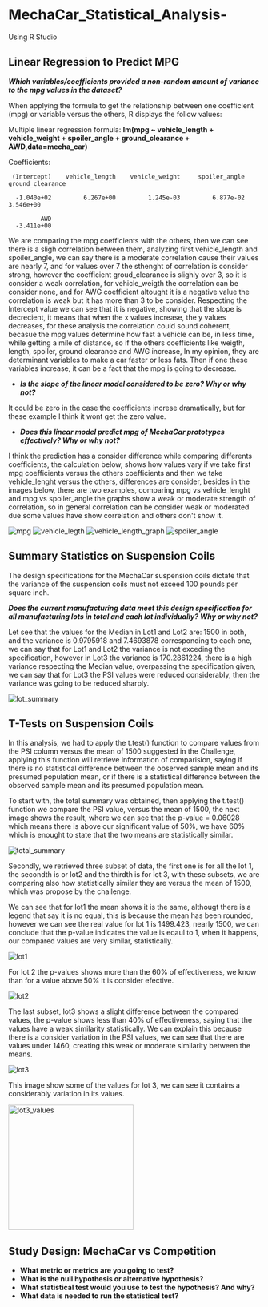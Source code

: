 # MechaCar_Statistical_Analysis-
Using R Studio

## Linear Regression to Predict MPG

***Which variables/coefficients provided a non-random amount of variance to the mpg values in the dataset?***

When applying the formula to get the relationship between one coefficient (mpg) or variable versus the others, R displays the follow values:

Multiple linear regression formula: **lm(mpg ~ vehicle_length + vehicle_weight + spoiler_angle + ground_clearance + AWD,data=mecha_car)**

Coefficients:

     (Intercept)    vehicle_length    vehicle_weight     spoiler_angle  ground_clearance  
     
      -1.040e+02         6.267e+00         1.245e-03         6.877e-02         3.546e+00  
             
             AWD  
      -3.411e+00  

We are comparing the mpg coefficients with the others, then we can see there is a sligh correlation between them, analyzing first vehicle_length and spoiler_angle, we can say there is a moderate correlation cause their values are nearly 7, and for values over 7 the sthenght of correlation is consider strong, however the coefficient groud_clearance is slighly over 3, so it is consider a weak correlation, for vehicle_weigth the correlation can be consider none, and for AWG coefficient altought it is a negative value the correlation is weak but it has more than 3 to be consider. Respecting the Intercept value we can see that it is negative, showing that the slope is decrecient, it means that when the x values increase, the y values decreases, for these analysis the correlation could sound coherent, becasue the mpg values determine how fast a vehicle can be, in less time, while getting a mile of distance, so if the others coefficients like weigth, length, spoiler, ground clearance and AWG increase, In my opinion, they are determinant variables to make a car faster or less fats. Then if one these variables increase, it can be a fact that the mpg is going to decrease.

* ***Is the slope of the linear model considered to be zero? Why or why not?***

It could be zero in the case the coefficients increse dramatically, but for these example I think it wont get the zero value.

* ***Does this linear model predict mpg of MechaCar prototypes effectively? Why or why not?***

I think the prediction has a consider difference while comparing differents coefficients, the calculation below, shows how values vary if we take first mpg coefficients versus the others coefficients and then we take vehicle_lenght versus the others, differences are consider, besides in the  images below, there are two examples, comparing mpg vs vehicle_lenght and mpg vs spoiler_angle the graphs show a weak or moderate strength of correlation, so in general correlation can be consider weak or moderated due some values have show correlation and others don't show it.

![mpg](/Resources/mpg.png)
![vehicle_legth](/Resources/vehicle_length.png)
![vehicle_length_graph](/Resources/vehicle_length_graph.png)
![spoiler_angle](/Resources/spoiler_angle.png)

## Summary Statistics on Suspension Coils

The design specifications for the MechaCar suspension coils dictate that the variance of the suspension coils must not exceed 100 pounds per square inch.

***Does the current manufacturing data meet this design specification for all manufacturing lots in total and each lot individually? Why or why not?***

Let see that the values for the Median in Lot1 and Lot2 are: 1500 in both, and the variance is 0.9795918 and 7.4693878 corresponding to each one, we can say that for Lot1 and Lot2 the variance is not exceding the specification, however in Lot3 the variance is 170.2861224, there is a high variance respecting the Median value, overpassing the specification given, we can say that for Lot3 the PSI values were reduced considerably, then the variance was going to be reduced sharply.

![lot_summary](/Resources/lot_summary.png)


## T-Tests on Suspension Coils

In this analysis, we had to apply the t.test() function to compare values from the PSI column versus the mean of 1500 suggested in the Challenge, applying this function will retrieve information of comparision, saying if there is no statistical difference between the observed sample mean and its presumed population mean, or if there is a statistical difference between the observed sample mean and its presumed population mean.


To start with, the total summary was obtained, then applying the t.test() function we compare the PSI value, versus the mean of 1500, the next image shows the result, where we can see that the p-value = 0.06028 which means there is above our significant value of 50%, we have 60% which is enought to state that the two means are statistically similar.

![total_summary](/Resources/total_summary.png)

Secondly, we retrieved three subset of data, the first one is for all the lot 1, the secondth is or lot2 and the thirdth is for lot 3, with these subsets, we are comparing also how statistically similar they are versus the mean of 1500, which was propose by the challenge.

We can see that for lot1 the mean shows it is the same, althougt there is a legend that say it is no equal, this is because the mean has been rounded, however we can see the real value for lot 1 is 1499.423, nearly 1500, we can conclude that the p-value indicates the value is eqaul to 1, when it happens, our compared values are very similar, statistically.

![lot1](/Resources/lot1.png)

For lot 2 the p-values shows more than the 60% of effectiveness, we know than for a value above 50% it is consider efective.

![lot2](/Resources/lot2.png)

The last subset, lot3 shows a slight difference between the compared values, the p-value shows less than 40% of effectiveness, saying that the values have a weak similarity statistically. We can explain this because there is a consider variation in the PSI values, we can see that there are values under 1460, creating this weak or moderate similarity between the means.

![lot3](/Resources/lot3.png)

This image show some of the values for lot 3, we can see it contains a considerably variation in its values.

<img width="250" alt="lot3_values" src="https://user-images.githubusercontent.com/101358301/179012463-fb049880-c8be-4605-9a9d-94ddca0f0c1d.png">


## Study Design: MechaCar vs Competition

+ **What metric or metrics are you going to test?**
+ **What is the null hypothesis or alternative hypothesis?**
+ **What statistical test would you use to test the hypothesis? And why?**
+ **What data is needed to run the statistical test?**
